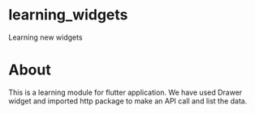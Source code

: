 # learning_widgets

Learning new widgets

# About

This is a learning module for flutter application. We have used Drawer widget and imported http package to make an API call and list the data.

